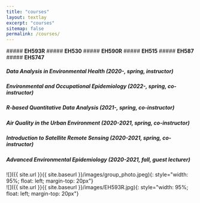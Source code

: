 ```yaml
---
title: "courses"
layout: textlay
excerpt: "courses"
sitemap: false
permalink: /courses/
---
```

<div class="row">
<div class="col-sm-1 clearfix">
##### <b>EH593R</b>
##### <b>EH530</b>           
##### <b>EH590R</b>
##### <b>EH515</b>
##### <b>EH587</b>    
##### <b>EHS747</b>  
</div>
<div class="col-sm-10 clearfix">

##### Data Analysis in Environmental Health (2020-, spring, instructor)<br/>
##### Environmental and Occupational Epidemiology (2022-, spring, co-instructor)<br/>
##### R-based Quantitative Data Analysis (2021-, spring, co-instructor)<br/>
##### Air Quality in the Urban Environment (2020-2021, spring, co-instructor)<br/>
##### Introduction to Satellite Remote Sensing (2020-2021, spring, co-instructor) <br/>
##### Advanced Environmental Epidemiology (2020-2021, fall, guest lecturer)<br/>
</div>
</div>
<div class="row">
<div class="col-sm-6 clearfix">
![]({{ site.url }}{{ site.baseurl }}/images/group_photo.jpeg){: style="width: 95%; float: left; margin-top: 20px"}
</div>
<div class="col">
<div class="col-sm-6 clearfix">
![]({{ site.url }}{{ site.baseurl }}/images/EH593R.jpg){: style="width: 95%; float: left; margin-top: 20px"}
</div>
</div>
<p></p>
